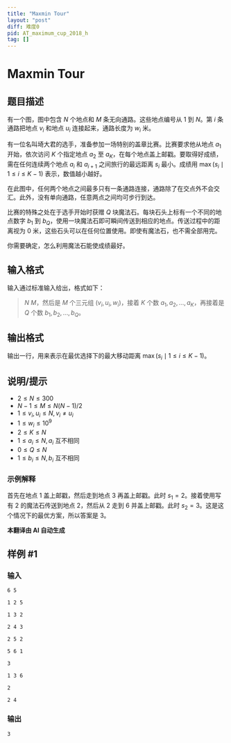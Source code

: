 ```yaml
---
title: "Maxmin Tour"
layout: "post"
diff: 难度0
pid: AT_maximum_cup_2018_h
tag: []
---
```


# Maxmin Tour

## 题目描述

有一个图，图中包含 $N$ 个地点和 $M$ 条无向通路。这些地点编号从 1 到 $N$。第 $i$ 条通路把地点 $v_i$ 和地点 $u_i$ 连接起来，通路长度为 $w_i$ 米。

有一位名叫埼大君的选手，准备参加一场特别的盖章比赛。比赛要求他从地点 $a_1$ 开始，依次访问 $K$ 个指定地点 $a_2$ 至 $a_K$，在每个地点盖上邮戳。要取得好成绩，需在任何连续两个地点 $a_i$ 和 $a_{i+1}$ 之间旅行的最远距离 $s_i$ 最小。成绩用 $\max(s_i \mid 1 \le i \le K-1)$ 表示，数值越小越好。

在此图中，任何两个地点之间最多只有一条通路连接，通路除了在交点外不会交汇。此外，没有单向通路，任意两点之间均可步行到达。

比赛的特殊之处在于选手开始时获赠 $Q$ 块魔法石。每块石头上标有一个不同的地点数字 $b_1$ 到 $b_Q$，使用一块魔法石即可瞬间传送到相应的地点。传送过程中的距离视为 0 米，这些石头可以在任何位置使用。即使有魔法石，也不需全部用完。

你需要确定，怎么利用魔法石能使成绩最好。

## 输入格式

输入通过标准输入给出，格式如下：

> $N$ $M$，然后是 $M$ 个三元组 $(v_i, u_i, w_i)$，接着 $K$ 个数 $a_1, a_2, \ldots, a_K$，再接着是 $Q$ 个数 $b_1, b_2, \ldots, b_Q$。

## 输出格式

输出一行，用来表示在最优选择下的最大移动距离 $\max(s_i \mid 1 \le i \le K-1)$。

## 说明/提示

- $2 \le N \le 300$
- $N-1 \le M \le N(N-1)/2$
- $1 \le v_i, u_i \le N, \, v_i \neq u_i$
- $1 \le w_i \le 10^9$
- $2 \le K \le N$
- $1 \le a_i \le N, \, a_i$ 互不相同
- $0 \le Q \le N$
- $1 \le b_i \le N, \, b_i$ 互不相同

### 示例解释
首先在地点 1 盖上邮戳，然后走到地点 3 再盖上邮戳。此时 $s_1 = 2$。接着使用写有 2 的魔法石传送到地点 2，然后从 2 走到 6 并盖上邮戳。此时 $s_2 = 3$。这是这个情况下的最优方案，所以答案是 3。

 **本翻译由 AI 自动生成**

## 样例 #1

### 输入

```
6 5
1 2 5
1 3 2
2 4 3
2 5 2
5 6 1
3
1 3 6
2
2 4
```

### 输出

```
3
```

